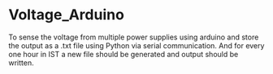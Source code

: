 # Voltage_Arduino
To sense the voltage from multiple power supplies using arduino and store the output as a .txt file using Python via serial communication. And for every one hour in IST a new file should be generated and output should be written.
